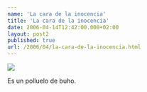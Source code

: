 ```yaml
---
name: 'La cara de la inocencia'
title: 'La cara de la inocencia'
date: 2006-04-14T12:42:00.000+02:00
layout: post2
published: true
url: /2006/04/la-cara-de-la-inocencia.html
---
```


![](http://www.gobcan.es/cmayot/medioambiente/fototeca/Files/Biodiver5-2576.JPG)  
  
Es un polluelo de buho.